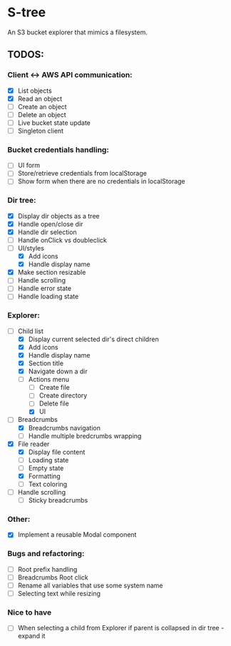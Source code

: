 # S-tree

An S3 bucket explorer that mimics a filesystem.

## TODOS:

### Client <-> AWS API communication:

- [x] List objects
- [x] Read an object
- [ ] Create an object
- [ ] Delete an object
- [ ] Live bucket state update
- [ ] Singleton client

### Bucket credentials handling:

- [ ] UI form
- [ ] Store/retrieve credentials from localStorage
- [ ] Show form when there are no credentials in localStorage

### Dir tree:

- [x] Display dir objects as a tree
- [x] Handle open/close dir
- [x] Handle dir selection
- [ ] Handle onClick vs doubleclick
- [ ] UI/styles
    - [x] Add icons
    - [x] Handle display name
- [x] Make section resizable
- [ ] Handle scrolling
- [ ] Handle error state
- [ ] Handle loading state

### Explorer:

- [ ] Child list
    - [x] Display current selected dir's direct children
    - [x] Add icons
    - [x] Handle display name
    - [x] Section title
    - [x] Navigate down a dir
    - [ ] Actions menu
        - [ ] Create file
        - [ ] Create directory
        - [ ] Delete file
        - [x] UI
- [ ] Breadcrumbs
    - [x] Breadcrumbs navigation
    - [ ] Handle multiple bredcrumbs wrapping
- [x] File reader
    - [x] Display file content
    - [ ] Loading state
    - [ ] Empty state
    - [x] Formatting
    - [ ] Text coloring
- [ ] Handle scrolling
    - [ ] Sticky breadcrumbs

### Other: 
- [x] Implement a reusable Modal component

### Bugs and refactoring:

- [ ] Root prefix handling
- [ ] Breadcrumbs Root click
- [ ] Rename all variables that use some system name
- [ ] Selecting text while resizing

### Nice to have

- [ ] When selecting a child from Explorer if parent is collapsed in dir tree - expand it
